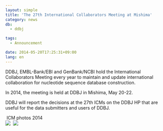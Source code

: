 ```yaml
---
layout: simple
title: 'The 27th International Collaborators Meeting at Mishima'
category: news
db:
  - ddbj

tags:
  - Announcement

date: 2014-05-20T17:25:31+09:00
lang: en
---
```


<p>DDBJ, EMBL-Bank/EBI and GenBank/NCBI hold the International Collaborators Meeting every year to maintain and update international collaboration for nucleotide sequence database construction.</p>

<p>In 2014, the meeting is held at DDBJ in Mishima, May 20-22.</p>

<p>DDBJ will report the decisions at the 27th ICMs on the DDBJ HP that are useful for the data submitters and users of DDBJ.</p>

<p><span class="icon_square"> ICM photos 2014</span><br><a href="{{ site.baseurl }}/assets/images/news/ICM2014-01.jpg" class="fancybox"><img src="{{ site.baseurl }}/assets/images/news/ICM2014-01s.jpg"></a>  <a href="{{ site.baseurl }}/assets/images/news/ICM2014-02.jpg" class="fancybox"><img src="{{ site.baseurl }}/assets/images/news/ICM2014-02s.jpg"></a></p>
